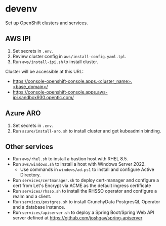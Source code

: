 # devenv

Set up OpenShift clusters and services.

## AWS IPI

1. Set secrets in `.env`.
1. Review cluster config in `aws/install-config.yaml.tpl`.
1. Run `aws/install-ipi.sh` to install cluster.

Cluster will be accessible at this URL:

- https://console-openshift-console.apps.<cluster_name>.<base_domain>/
- https://console-openshift-console.apps.aws-ipi.sandbox930.opentlc.com/

## Azure ARO

1. Set secrets in `.env`.
1. Run `azure/install-aro.sh` to install cluster and get kubeadmin binding.

## Other services

- Run `aws/rhel.sh` to install a bastion host with RHEL 8.5.
- Run `aws/windows.sh` to install a host with Windows Server 2022.
    - Use commands in `windows/ad.ps1` to install and configure Active Directory.
- Run `services/certmanager.sh` to deploy cert-manager and configure a cert from Let's Encrypt via ACME as the default ingress certificate
- Run `services/rhsso.sh` to install the RHSSO operator and configure a realm and a client.
- Run `services/postgres.sh` to install CrunchyData PostgresQL Operator and a database instance.
- Run `services/apiserver.sh` to deploy a Spring Boot/Spring Web API server defined at https://github.com/joshgav/spring-apiserver
